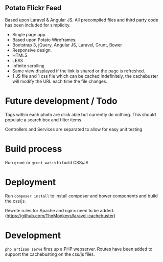 ## Potato Flickr Feed

Based upon Laravel & Angular JS. All precompiled files and third party code has been included for simplicity.

 - Single page app.
 - Based upon Potato Wireframes.
 - Bootstrap 3, jQuery, Angular JS, Laravel, Grunt, Bower
 - Responsive design.
 - HTML5
 - LESS
 - Infinite scrolling
 - Same view displayed if the link is shared or the page is refreshed.
 - 1 JS file and 1 css file which can be cached indefinitely, the cachebuster will modify the URL each time the file changes.

# Future development / Todo

Tags within each photo are click able but currently do nothing. This should populate a search box and filter items.

Controllers and Services are separated to allow for easy unit testing

# Build process

Run `grunt` or `grunt watch` to build CSS/JS.

# Deployment

Run `composer install` to install composer and bower components and build the css/js.

Rewrite rules for Apache and nginx need to be added. (https://github.com/TheMonkeys/laravel-cachebuster)

# Development

`php artisan serve` fires up a PHP webserver. Routes have been added to support the cachebusting on the css/js files.